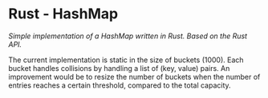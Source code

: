 # Rust - HashMap

*Simple implementation of a HashMap written in Rust. Based on the Rust API.*

The current implementation is static in the size of buckets (1000).
Each bucket handles collisions by handling a list of (key, value) pairs.
An improvement would be to resize the number of buckets when the number of entries reaches 
a certain threshold, compared to the total capacity.